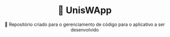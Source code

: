 

<h1 align="center">
    🦄 UnisW<span styles='color:white;'>App</span>
</h1>
<p align="center">🚀 Repositório criado para o gerenciamento de código para o aplicativo a ser desenvolvido</p>
